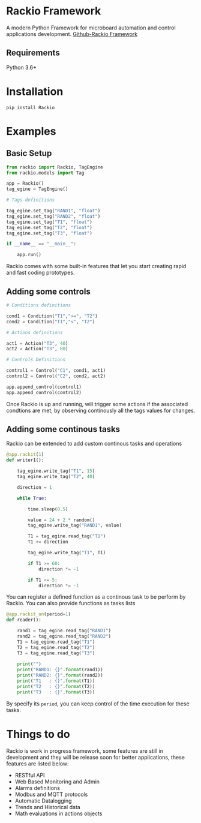 # Rackio Framework
A modern Python Framework for microboard automation and control applications development.
[Github-Rackio Framework](https://github.com/rack-io/rackio-framework)

## Requirements

Python 3.6+

# Installation

```
pip install Rackio
```

# Examples

## Basic Setup

```python
from rackio import Rackio, TagEngine
from rackio.models import Tag

app = Rackio()
tag_egine = TagEngine()

# Tags definitions

tag_egine.set_tag("RAND1", "float")
tag_egine.set_tag("RAND2", "float")
tag_egine.set_tag("T1", "float")
tag_egine.set_tag("T2", "float")
tag_egine.set_tag("T3", "float")

if __name__ == "__main__":

    app.run()
```

Rackio comes with some built-in features that let you start creating rapid and fast coding prototypes.

## Adding some controls
```python
# Conditions definitions

cond1 = Condition("T1",">=", "T2")
cond2 = Condition("T1","<", "T2")

# Actions definitions

act1 = Action("T3", 40)
act2 = Action("T3", 80)

# Controls Definitions

control1 = Control("C1", cond1, act1)
control2 = Control("C2", cond2, act2)

app.append_control(control1)
app.append_control(control2)
```

Once Rackio is up and running, will trigger some actions if the associated condtions are met, by observing continously all the tags values for changes.

## Adding some continous tasks

Rackio can be extended to add custom continous tasks and operations

```python
@app.rackit(1)
def writer1():

    tag_egine.write_tag("T1", 15)
    tag_egine.write_tag("T2", 40)

    direction = 1

    while True:

        time.sleep(0.5)

        value = 24 + 2 * random()
        tag_egine.write_tag("RAND1", value)

        T1 = tag_egine.read_tag("T1")
        T1 += direction

        tag_egine.write_tag("T1", T1)

        if T1 >= 60:
            direction *= -1

        if T1 <= 5:
            direction *= -1
```

You can register a defined function as a continous task to be perform by Rackio. You can also provide functions as tasks lists

```python
@app.rackit_on(period=1)
def reader():

    rand1 = tag_egine.read_tag("RAND1")
    rand2 = tag_egine.read_tag("RAND2")
    T1 = tag_egine.read_tag("T1")
    T2 = tag_egine.read_tag("T2")
    T3 = tag_egine.read_tag("T3")
        
    print("")
    print("RAND1: {}".format(rand1))
    print("RAND2: {}".format(rand2))
    print("T1   : {}".format(T1))
    print("T2   : {}".format(T2))
    print("T3   : {}".format(T3))
```

By specify its ```period```, you can keep control of the time execution for these tasks.

# Things to do

Rackio is work in progress framework, some features are still in development and they will be release soon for better applications, these features are listed below:

* RESTful API
* Web Based Monitoring and Admin
* Alarms definitions
* Modbus and MQTT protocols
* Automatic Datalogging
* Trends and Historical data
* Math evaluations in actions objects